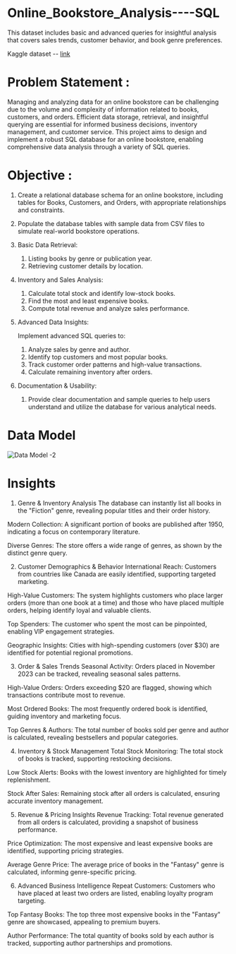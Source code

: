# Online_Bookstore_Analysis----SQL

This dataset includes basic and advanced queries for insightful analysis that covers sales trends, customer behavior, and book genre preferences.

Kaggle dataset -- [link](https://www.kaggle.com/datasets/komal1111/online-bookstore-analysis?resource=download)

# Problem Statement :

Managing and analyzing data for an online bookstore can be challenging due to the volume and complexity of information related to books, customers, and orders. Efficient data storage, retrieval, and insightful querying are essential for informed business decisions, inventory management, and customer service. This project aims to design and implement a robust SQL database for an online bookstore, enabling comprehensive data analysis through a variety of SQL queries.

# Objective :

1. Create a relational database schema for an online bookstore, including tables for Books, Customers, and Orders, with appropriate relationships and constraints.

2. Populate the database tables with sample data from CSV files to simulate real-world bookstore operations.

3. Basic Data Retrieval:
    1. Listing books by genre or publication year.
    2. Retrieving customer details by location.

4. Inventory and Sales Analysis:
   
    1. Calculate total stock and identify low-stock books.
    2. Find the most and least expensive books.
    3. Compute total revenue and analyze sales performance.

6. Advanced Data Insights:

    Implement advanced SQL queries to:
    1. Analyze sales by genre and author.
    2. Identify top customers and most popular books.
    3. Track customer order patterns and high-value transactions.
    4. Calculate remaining inventory after orders.
  
8. Documentation & Usability:
    1. Provide clear documentation and sample queries to help users understand and utilize the database for various analytical needs.






# Data Model 

![Data Model -2](https://github.com/user-attachments/assets/fc16255a-c71c-4557-b1dd-55df264e14df)



# Insights

1. Genre & Inventory Analysis
The database can instantly list all books in the "Fiction" genre, revealing popular titles and their order history.

Modern Collection: A significant portion of books are published after 1950, indicating a focus on contemporary literature.

Diverse Genres: The store offers a wide range of genres, as shown by the distinct genre query.

2. Customer Demographics & Behavior
International Reach: Customers from countries like Canada are easily identified, supporting targeted marketing.

High-Value Customers: The system highlights customers who place larger orders (more than one book at a time) and those who have placed multiple orders, helping identify loyal and valuable clients.

Top Spenders: The customer who spent the most can be pinpointed, enabling VIP engagement strategies.

Geographic Insights: Cities with high-spending customers (over $30) are identified for potential regional promotions.

3. Order & Sales Trends
Seasonal Activity: Orders placed in November 2023 can be tracked, revealing seasonal sales patterns.

High-Value Orders: Orders exceeding $20 are flagged, showing which transactions contribute most to revenue.

Most Ordered Books: The most frequently ordered book is identified, guiding inventory and marketing focus.

Top Genres & Authors: The total number of books sold per genre and author is calculated, revealing bestsellers and popular categories.

4. Inventory & Stock Management
Total Stock Monitoring: The total stock of books is tracked, supporting restocking decisions.

Low Stock Alerts: Books with the lowest inventory are highlighted for timely replenishment.

Stock After Sales: Remaining stock after all orders is calculated, ensuring accurate inventory management.

5. Revenue & Pricing Insights
Revenue Tracking: Total revenue generated from all orders is calculated, providing a snapshot of business performance.

Price Optimization: The most expensive and least expensive books are identified, supporting pricing strategies.

Average Genre Price: The average price of books in the "Fantasy" genre is calculated, informing genre-specific pricing.

6. Advanced Business Intelligence
Repeat Customers: Customers who have placed at least two orders are listed, enabling loyalty program targeting.

Top Fantasy Books: The top three most expensive books in the "Fantasy" genre are showcased, appealing to premium buyers.

Author Performance: The total quantity of books sold by each author is tracked, supporting author partnerships and promotions.
